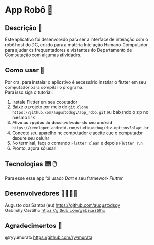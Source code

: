 # App Robô 🤖 
## Descrição 📄
Este aplicativo foi desenvolvido para ser a interface de interação com o robô host do DC, criado para a matéria Interação Humano-Computador para ajudar os frequentadores e visitantes do Departamento de Computação com algumas atividades.

## Como usar 📲
Por ora, para instalar o aplicativo é necessário instalar o flutter em seu computador para compilar o programa.\
Para isso siga o tutorial:
1. Instale Flutter em seu coputador
2. Baixe o projeto por meio de ```git clone https://github.com/augustodsgv/app_robo.git``` ou baixando o zip no mesmo link
3. Ative as opções de desenvolvedor de seu android ```https://developer.android.com/studio/debug/dev-options?hl=pt-br```
4. Conecte seu aparelho no computador e aceite que o computador depure seu celular
5. No terminal, faça o comando ```Flutter clean``` e depois ```Flutter run```
6. Pronto, agora só usar!

## Tecnologias ⌨️ 🖱️
Para esse esse app foi usado _Dart_ e seu framework _Flutter_

## Desenvolvedores 👨‍💻👩‍💻
Augusto dos Santos (eu) https://github.com/augustodsgv \
Gabrielly Castilho https://github.com/gabscastilho

## Agradecimentos 🤝
@ryyumurata https://github.com/ryymurata

